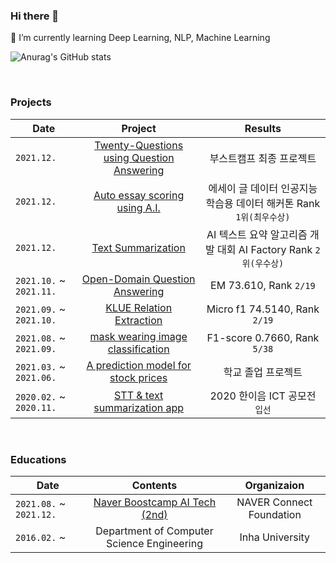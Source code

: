 ### Hi there 👋
🌱 I’m currently learning Deep Learning, NLP, Machine Learning
<br>

![Anurag's GitHub stats](https://github-readme-stats.vercel.app/api?username=Jay-Ppark&show_icons=true&theme=radical)

<br>

### Projects
| Date | Project | Results |
|-------|:--------:|:---------:|
| `2021.12.` | [Twenty-Questions using Question Answering](https://github.com/boostcampaitech2/final-project-level3-nlp-09) | 부스트캠프 최종 프로젝트 |
| `2021.12.` | [Auto essay scoring using A.I.](https://github.com/quarter-100/essay-grading-hackathon) | 에세이 글 데이터 인공지능 학습용 데이터 해커톤 Rank `1위(최우수상)` |
| `2021.12.` | [Text Summarization](https://github.com/Jay-Ppark/text-summarization) | AI 텍스트 요약 알고리즘 개발 대회 AI Factory Rank `2위(우수상)` |
| `2021.10.` ~ `2021.11.` | [Open-Domain Question Answering](https://github.com/Jay-Ppark/mrc-level2-nlp-09) | EM 73.610, Rank `2/19` |
| `2021.09.` ~ `2021.10.` | [KLUE Relation Extraction](https://github.com/Jay-Ppark/klue-level2-nlp-09) | Micro f1 74.5140, Rank `2/19` |
| `2021.08.` ~ `2021.09.` | [mask wearing image classification](https://github.com/Jay-Ppark/image-classification-level1-18) | F1-score 0.7660, Rank `5/38` |
| `2021.03.` ~ `2021.06.` | [A prediction model for stock prices](https://github.com/Jay-Ppark/stock-prediction-model) | 학교 졸업 프로젝트 |
| `2020.02.` ~ `2020.11.` | [STT & text summarization app](https://github.com/Jay-Ppark/ASMR_APP) | 2020 한이음 ICT 공모전 `입선` |

<br>

### Educations

| Date | Contents 	| Organizaion |
|-----	|:----------:	|:-----------:|
| `2021.08.` ~ `2021.12.` | [Naver Boostcamp AI Tech (2nd)](https://boostcamp.connect.or.kr/program_ai.html) | NAVER Connect Foundation  |
| `2016.02.` ~  	| Department of Computer Science Engineering  | Inha University |

<!--
**Jay-Ppark/Jay-Ppark** is a ✨ _special_ ✨ repository because its `README.md` (this file) appears on your GitHub profile.

Here are some ideas to get you started:

- 🔭 I’m currently working on ...
- 🌱 I’m currently learning ...
- 👯 I’m looking to collaborate on ...
- 🤔 I’m looking for help with ...
- 💬 Ask me about ...
- 📫 How to reach me: ...
- 😄 Pronouns: ...
- ⚡ Fun fact: ...
-->
